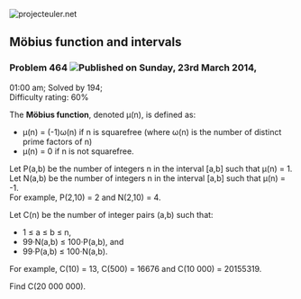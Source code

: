 ![projecteuler.net](images/print_page_logo.png)

## Möbius function and intervals

### Problem 464 ![](images/icon_info.png)Published on Sunday, 23rd March 2014,
01:00 am; Solved by 194;  
Difficulty rating: 60%

The **Möbius function**, denoted μ(n), is defined as:

  * μ(n) = (-1)ω(n) if n is squarefree (where ω(n) is the number of distinct prime factors of n)
  * μ(n) = 0 if n is not squarefree.

Let P(a,b) be the number of integers n in the interval [a,b] such that μ(n) =
1.  
Let N(a,b) be the number of integers n in the interval [a,b] such that μ(n) =
-1.  
For example, P(2,10) = 2 and N(2,10) = 4.

Let C(n) be the number of integer pairs (a,b) such that:

  * 1 ≤ a ≤ b ≤ n,
  * 99·N(a,b) ≤ 100·P(a,b), and
  * 99·P(a,b) ≤ 100·N(a,b).

For example, C(10) = 13, C(500) = 16676 and C(10 000) = 20155319.

Find C(20 000 000).

  
  

